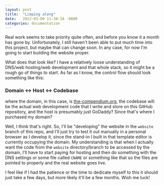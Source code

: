 ```yaml
---
layout: post
title:  "Limping along"
date:   2022-03-09 11:38:34 -0800
categories: documentation
---
```


Real work seems to take priority quite often, and before you know it a month has gone by. Unfortunately,
I still haven't been able to put much time into this project, but maybe that can change soon. In any
case, for now I'm going to start building the website proper. 

What does that look like? I have a relatively loose understanding of DNS/web hosting/web development and
that whole stack, so it might be a rough go of things to start. As far as I know, the control flow should
look something like this: 

### Domain &harr; Host &harr; Codebase

where the domain, in this case, is [the-compendium.org](https://the-compendium.org), the codebase will
be the actual web development code that I write and store on this GitHub repository, and the host is
presumably just GoDaddy? Since that's where I purchased my domain? 

Well, I think that's right. So, I'll be "developing" the website in the `website` branch of this repo,
and I'll just try to test it out manually in a personal browser as I develop it, since the stand-in I
built in that template editor is currently occupying the domain. My understanding is that when I actually
want the code from the `website` directory/branch to be accessed by the domain, I'll have to start paying
for hosting and then do something with the DNS settings or some file called `CNAME` or something like
that so the files are pointed to properly and the real website goes live. 

I feel like if I had the patience or the time to dedicate myself to this it should just take a few
days, but more likely it'll be a few months. Wish me luck! 
